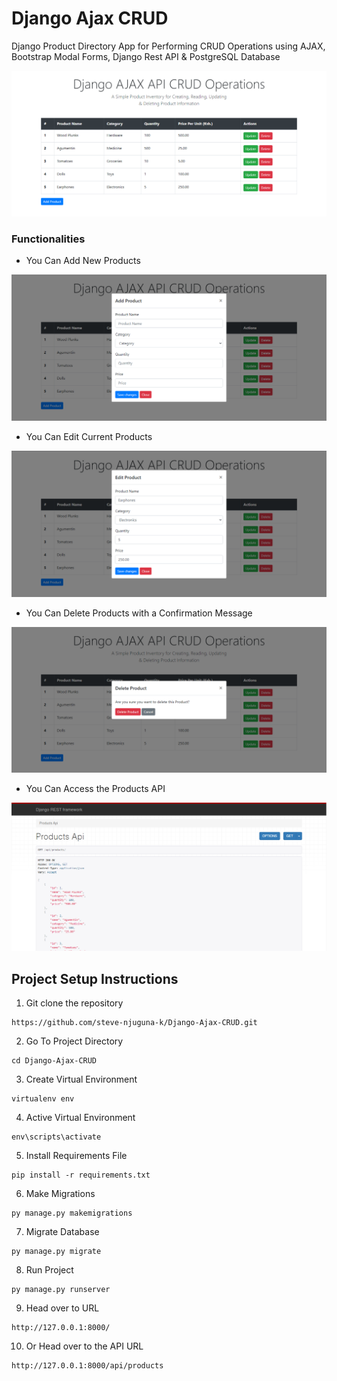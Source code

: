 # Django Ajax CRUD
Django Product Directory App for Performing CRUD Operations using AJAX, Bootstrap Modal Forms, Django Rest API & PostgreSQL Database

![](https://github.com/steve-njuguna-k/Django-Ajax-CRUD/blob/master/screenshots/1.PNG)

### Functionalities

- You Can Add New Products

![](https://github.com/steve-njuguna-k/Django-Ajax-CRUD/blob/master/screenshots/2.PNG)

- You Can Edit Current Products

![](https://github.com/steve-njuguna-k/Django-Ajax-CRUD/blob/master/screenshots/3.PNG)

- You Can Delete Products with a Confirmation Message

![](https://github.com/steve-njuguna-k/Django-Ajax-CRUD/blob/master/screenshots/4.PNG)

- You Can Access the Products API

![](https://github.com/steve-njuguna-k/Django-Ajax-CRUD/blob/master/screenshots/5.PNG)

## Project Setup Instructions
1) Git clone the repository 
```
https://github.com/steve-njuguna-k/Django-Ajax-CRUD.git
```
2. Go To Project Directory
```
cd Django-Ajax-CRUD
```
3. Create Virtual Environment
```
virtualenv env
```
4. Active Virtual Environment
```
env\scripts\activate
```
5. Install Requirements File
```
pip install -r requirements.txt
```
6. Make Migrations
```
py manage.py makemigrations
```
7. Migrate Database
```
py manage.py migrate
```
8. Run Project
```
py manage.py runserver
```
9. Head over to URL
```
http://127.0.0.1:8000/
```
10. Or Head over to the API URL
```
http://127.0.0.1:8000/api/products
```
